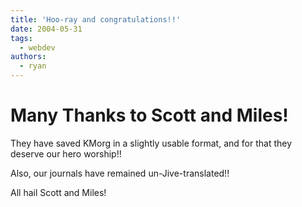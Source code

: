 ```yaml
---
title: 'Hoo-ray and congratulations!!'
date: 2004-05-31
tags:
  - webdev
authors:
  - ryan
---
```


# Many Thanks to Scott and Miles!

They have saved KMorg in a slightly usable format, and for that they deserve our hero worship!!

Also, our journals have remained un-Jive-translated!!

All hail Scott and Miles!
